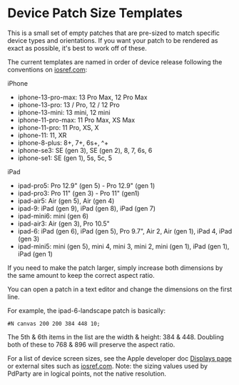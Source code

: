 Device Patch Size Templates
===========================

This is a small set of empty patches that are pre-sized to match specific device types and orientations. If you want your patch to be rendered as exact as possible, it's best to work off of these.

The current templates are named in order of device release following the conventions on [iosref.com](https://iosref.com/res):

iPhone
* iphone-13-pro-max: 13 Pro Max, 12 Pro Max
* iphone-13-pro:     13 / Pro, 12 / 12 Pro
* iphone-13-mini:    13 mini, 12 mini
* iphone-11-pro-max: 11 Pro Max, XS Max
* iphone-11-pro:     11 Pro, XS, X
* iphone-11:         11, XR
* iphone-8-plus:     8+, 7+, 6s+, ^+
* iphone-se3:        SE (gen 3), SE (gen 2), 8, 7, 6s, 6
* iphone-se1:        SE (gen 1), 5s, 5c, 5

iPad
* ipad-pro5:  Pro 12.9" (gen 5) - Pro 12.9" (gen 1)
* ipad-pro3:  Pro 11" (gen 3) - Pro 11" (gen1) 
* ipad-air5:  Air (gen 5), Air (gen 4)
* ipad-9:     iPad (gen 9), iPad (gen 8), iPad (gen 7)
* ipad-mini6: mini (gen 6)
* ipad-air3:  Air (gen 3), Pro 10.5"
* ipad-6:     iPad (gen 6), iPad (gen 5), Pro 9.7", Air 2, Air (gen 1), iPad 4, iPad (gen 3)
* ipad-mini5: mini (gen 5), mini 4, mini 3, mini 2, mini (gen 1), iPad (gen 1), iPad (gen 1)

If you need to make the patch larger, simply increase both dimensions by the same amount to keep the correct aspect ratio.

You can open a patch in a text editor and change the dimensions on the first line.

For example, the ipad-6-landscape patch is basically:

    #N canvas 200 200 384 448 10;

The 5th & 6th items in the list are the width & height: 384 & 448. Doubling both of these to 768 & 896 will preserve the aspect ratio.

For a list of device screen sizes, see the Apple developer doc [Displays page](https://developer.apple.com/library/archive/documentation/DeviceInformation/Reference/iOSDeviceCompatibility/Displays/Displays.html) or external sites such as [iosref.com](https://iosref.com/res). Note: the sizing values used by PdParty are in logical points, not the native resolution.
